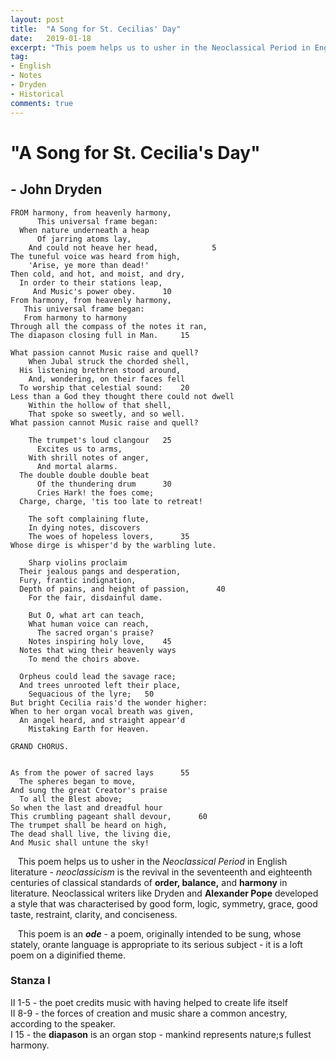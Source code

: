 ```yaml
---
layout: post
title:  "A Song for St. Cecilias' Day"
date:   2019-01-18
excerpt: "This poem helps us to usher in the Neoclassical Period in English literature. Neoclassicism is the revival in the seventeenth and eighteenth centuries of classical standards of order, balance, and harmony in literature."
tag:
- English
- Notes
- Dryden
- Historical
comments: true
---
```

# "A Song for St. Cecilia's Day"
## - John Dryden

```
FROM harmony, from heavenly harmony,	 
      This universal frame began:	 
  When nature underneath a heap	 
      Of jarring atoms lay,	 
    And could not heave her head,	         5
The tuneful voice was heard from high,	 
    'Arise, ye more than dead!'	 
Then cold, and hot, and moist, and dry,	 
  In order to their stations leap,	 
     And Music's power obey.	  10
From harmony, from heavenly harmony,	 
   This universal frame began:	 
   From harmony to harmony	 
Through all the compass of the notes it ran,	 
The diapason closing full in Man.	  15
 
What passion cannot Music raise and quell?	 
    When Jubal struck the chorded shell,	 
  His listening brethren stood around,	 
    And, wondering, on their faces fell	 
  To worship that celestial sound:	  20
Less than a God they thought there could not dwell	 
    Within the hollow of that shell,	 
    That spoke so sweetly, and so well.	 
What passion cannot Music raise and quell?	 
 
    The trumpet's loud clangour	  25
      Excites us to arms,	 
    With shrill notes of anger,	 
      And mortal alarms.	 
  The double double double beat	 
      Of the thundering drum	  30
      Cries Hark! the foes come;	 
  Charge, charge, 'tis too late to retreat!	 
 
    The soft complaining flute,	 
    In dying notes, discovers	 
    The woes of hopeless lovers,	  35
Whose dirge is whisper'd by the warbling lute.	 
 
    Sharp violins proclaim	 
  Their jealous pangs and desperation,	 
  Fury, frantic indignation,	 
  Depth of pains, and height of passion,	  40
    For the fair, disdainful dame.	 
 
    But O, what art can teach,	 
    What human voice can reach,	 
      The sacred organ's praise?	 
    Notes inspiring holy love,	  45
  Notes that wing their heavenly ways	 
    To mend the choirs above.	 
 
  Orpheus could lead the savage race;	 
  And trees unrooted left their place,	 
    Sequacious of the lyre;	  50
But bright Cecilia rais'd the wonder higher:	 
When to her organ vocal breath was given,	 
  An angel heard, and straight appear'd	 
    Mistaking Earth for Heaven.	 
 
GRAND CHORUS.


As from the power of sacred lays	  55
  The spheres began to move,	 
And sung the great Creator's praise	 
  To all the Blest above;	 
So when the last and dreadful hour	 
This crumbling pageant shall devour,	  60
The trumpet shall be heard on high,	 
The dead shall live, the living die,	 
And Music shall untune the sky!
```

&nbsp;&nbsp;&nbsp;This poem helps us to usher in the *Neoclassical Period* in English literature - *neoclassicism* is the revival in the seventeenth and eighteenth centuries of classical standards of **order, balance,** and **harmony** in literature. Neoclassical writers like Dryden and **Alexander Pope** developed a style that was characterised by good form, logic, symmetry, grace, good taste, restraint, clarity, and conciseness.

&nbsp;&nbsp;&nbsp;This poem is an ***ode*** - a poem, originally intended to be sung, whose stately, orante language is appropriate to its serious subject - it is a loft poem on a diginified theme.

### Stanza I
II 1-5 - the poet credits music with having helped to create life itself  
II 8-9 - the forces of creation and music share a common ancestry, according to the speaker.  
I 15 - the **diapason** is an organ stop - mankind represents nature;s fullest harmony.